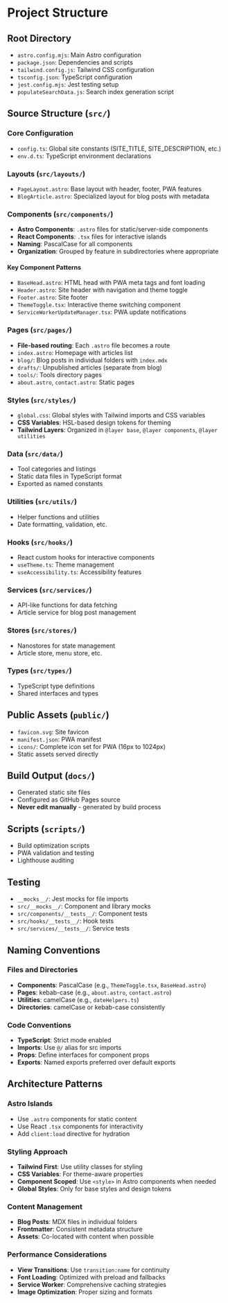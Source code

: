 # Project Structure

## Root Directory
- `astro.config.mjs`: Main Astro configuration
- `package.json`: Dependencies and scripts
- `tailwind.config.js`: Tailwind CSS configuration
- `tsconfig.json`: TypeScript configuration
- `jest.config.mjs`: Jest testing setup
- `populateSearchData.js`: Search index generation script

## Source Structure (`src/`)

### Core Configuration
- `config.ts`: Global site constants (SITE_TITLE, SITE_DESCRIPTION, etc.)
- `env.d.ts`: TypeScript environment declarations

### Layouts (`src/layouts/`)
- `PageLayout.astro`: Base layout with header, footer, PWA features
- `BlogArticle.astro`: Specialized layout for blog posts with metadata

### Components (`src/components/`)
- **Astro Components**: `.astro` files for static/server-side components
- **React Components**: `.tsx` files for interactive islands
- **Naming**: PascalCase for all components
- **Organization**: Grouped by feature in subdirectories where appropriate

#### Key Component Patterns
- `BaseHead.astro`: HTML head with PWA meta tags and font loading
- `Header.astro`: Site header with navigation and theme toggle
- `Footer.astro`: Site footer
- `ThemeToggle.tsx`: Interactive theme switching component
- `ServiceWorkerUpdateManager.tsx`: PWA update notifications

### Pages (`src/pages/`)
- **File-based routing**: Each `.astro` file becomes a route
- `index.astro`: Homepage with articles list
- `blog/`: Blog posts in individual folders with `index.mdx`
- `drafts/`: Unpublished articles (separate from blog)
- `tools/`: Tools directory pages
- `about.astro`, `contact.astro`: Static pages

### Styles (`src/styles/`)
- `global.css`: Global styles with Tailwind imports and CSS variables
- **CSS Variables**: HSL-based design tokens for theming
- **Tailwind Layers**: Organized in `@layer base`, `@layer components`, `@layer utilities`

### Data (`src/data/`)
- Tool categories and listings
- Static data files in TypeScript format
- Exported as named constants

### Utilities (`src/utils/`)
- Helper functions and utilities
- Date formatting, validation, etc.

### Hooks (`src/hooks/`)
- React custom hooks for interactive components
- `useTheme.ts`: Theme management
- `useAccessibility.ts`: Accessibility features

### Services (`src/services/`)
- API-like functions for data fetching
- Article service for blog post management

### Stores (`src/stores/`)
- Nanostores for state management
- Article store, menu store, etc.

### Types (`src/types/`)
- TypeScript type definitions
- Shared interfaces and types

## Public Assets (`public/`)
- `favicon.svg`: Site favicon
- `manifest.json`: PWA manifest
- `icons/`: Complete icon set for PWA (16px to 1024px)
- Static assets served directly

## Build Output (`docs/`)
- Generated static site files
- Configured as GitHub Pages source
- **Never edit manually** - generated by build process

## Scripts (`scripts/`)
- Build optimization scripts
- PWA validation and testing
- Lighthouse auditing

## Testing
- `__mocks__/`: Jest mocks for file imports
- `src/__mocks__/`: Component and library mocks
- `src/components/__tests__/`: Component tests
- `src/hooks/__tests__/`: Hook tests
- `src/services/__tests__/`: Service tests

## Naming Conventions

### Files and Directories
- **Components**: PascalCase (e.g., `ThemeToggle.tsx`, `BaseHead.astro`)
- **Pages**: kebab-case (e.g., `about.astro`, `contact.astro`)
- **Utilities**: camelCase (e.g., `dateHelpers.ts`)
- **Directories**: camelCase or kebab-case consistently

### Code Conventions
- **TypeScript**: Strict mode enabled
- **Imports**: Use `@/` alias for src imports
- **Props**: Define interfaces for component props
- **Exports**: Named exports preferred over default exports

## Architecture Patterns

### Astro Islands
- Use `.astro` components for static content
- Use React `.tsx` components for interactivity
- Add `client:load` directive for hydration

### Styling Approach
- **Tailwind First**: Use utility classes for styling
- **CSS Variables**: For theme-aware properties
- **Component Scoped**: Use `<style>` in Astro components when needed
- **Global Styles**: Only for base styles and design tokens

### Content Management
- **Blog Posts**: MDX files in individual folders
- **Frontmatter**: Consistent metadata structure
- **Assets**: Co-located with content when possible

### Performance Considerations
- **View Transitions**: Use `transition:name` for continuity
- **Font Loading**: Optimized with preload and fallbacks
- **Service Worker**: Comprehensive caching strategies
- **Image Optimization**: Proper sizing and formats